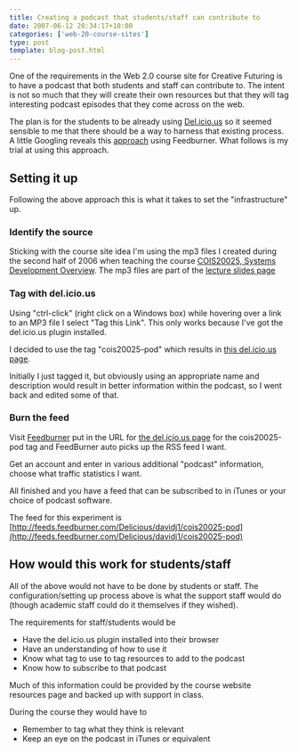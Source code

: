 ```yaml
---
title: Creating a podcast that students/staff can contribute to
date: 2007-06-12 20:34:17+10:00
categories: ['web-20-course-sites']
type: post
template: blog-post.html
---
```

One of the requirements in the Web 2.0 course site for Creative Futuring is to have a podcast that both students and staff can contribute to. The intent is not so much that they will create their own resources but that they will tag interesting podcast episodes that they come across on the web.

The plan is for the students to be already using [Del.icio.us](http://del.icio.us) so it seemed sensible to me that there should be a way to harness that existing process. A little Googling reveals this [approach](http://weblogg-ed.com/2005/delicious-and-podcasting/) using Feedburner. What follows is my trial at using this approach.

## Setting it up

Following the above approach this is what it takes to set the "infrastructure" up.

### Identify the source

Sticking with the course site idea I'm using the mp3 files I created during the second half of 2006 when teaching the course [COIS20025, Systems Development Overview](http://webfuse.cqu.edu.au/Courses/2006/T2/COIS20025/). The mp3 files are part of the [lecture slides page](http://webfuse.cqu.edu.au/Courses/2006/T2/COIS20025/Resources/Lecture_Slides/)

### Tag with del.icio.us

Using "ctrl-click" (right click on a Windows box) while hovering over a link to an MP3 file I select "Tag this Link". This only works because I've got the del.icio.us plugin installed.

I decided to use the tag "cois20025-pod" which results in [this del.icio.us page](http://del.icio.us/davidj1/cois20025-pod).

Initially I just tagged it, but obviously using an appropriate name and description would result in better information within the podcast, so I went back and edited some of that.

### Burn the feed

Visit [Feedburner](http://www.feedburner.com/) put in the URL for [the del.icio.us page](http://del.icio.us/davidj1/cois20025-pod) for the cois20025-pod tag and FeedBurner auto picks up the RSS feed I want.

Get an account and enter in various additional "podcast" information, choose what traffic statistics I want.

All finished and you have a feed that can be subscribed to in iTunes or your choice of podcast software.

The feed for this experiment is [http://feeds.feedburner.com/Delicious/davidj1/cois20025-pod](http://feeds.feedburner.com/Delicious/davidj1/cois20025-pod)

## How would this work for students/staff

All of the above would not have to be done by students or staff. The configuration/setting up process above is what the support staff would do (though academic staff could do it themselves if they wished).

The requirements for staff/students would be

- Have the del.icio.us plugin installed into their browser
- Have an understanding of how to use it
- Know what tag to use to tag resources to add to the podcast
- Know how to subscribe to that podcast

Much of this information could be provided by the course website resources page and backed up with support in class.

During the course they would have to

- Remember to tag what they think is relevant
- Keep an eye on the podcast in iTunes or equivalent